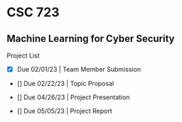 # CSC 723
## Machine Learning for Cyber Security

Project List

- [X] Due 02/01/23  |   Team Member Submission

- []  Due 02/22/23  |   Topic Proposal

- []  Due 04/26/23  |   Project Presentation

- []  Due 05/05/23  |   Project Report
